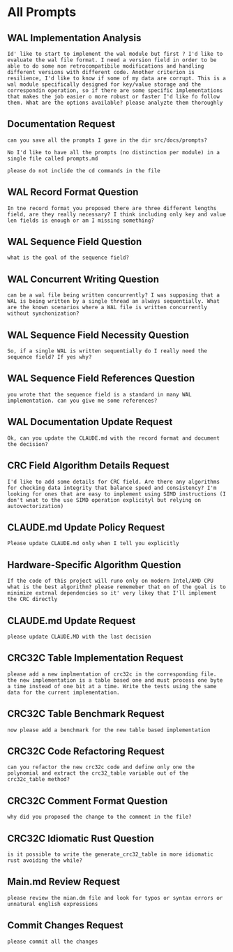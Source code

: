 # All Prompts

## WAL Implementation Analysis
```
Id' like to start to implement the wal module but first ? I'd like to evaluate the wal file format. I need a version field in order to be able to do some non retrocompatibile modifications and handling different versions with different code. Another criterion is resilience, I'd like to know if some of my data are corrupt. This is a wal module specifically designed for key/value storage and the correspondin operation, so if there are some specific implementations that makes the job easier o more robust or faster I'd like fo follow them. What are the options available? please analyzte them thoroughly
```

## Documentation Request
```
can you save all the prompts I gave in the dir src/docs/prompts?
```

```
No I'd like to have all the prompts (no distinction per module) in a single file called prompts.md
```

```
please do not inclide the cd commands in the file
```

## WAL Record Format Question
```
In tne record format you proposed there are three different lengths field, are they really necessary? I think including only key and value len fields is enough or am I missing something?
```

## WAL Sequence Field Question
```
what is the goal of the sequence field?
```

## WAL Concurrent Writing Question
```
can be a wal file being written concurrently? I was supposing that a WAL is being written by a single thread an always sequentially. What are the known scenarios where a WAL file is written concurrently without synchonization?
```

## WAL Sequence Field Necessity Question
```
So, if a single WAL is written sequentially do I really need the sequence field? If yes why?
```

## WAL Sequence Field References Question
```
you wrote that the sequence field is a standard in many WAL implementation. can you give me some references?
```

## WAL Documentation Update Request
```
Ok, can you update the CLAUDE.md with the record format and document the decision?
```

## CRC Field Algorithm Details Request
```
I'd like to add some details for CRC field. Are there any algorithms for checking data integrity that balance speed and consistency? I'm looking for ones that are easy to implement using SIMD instructions (I don't wnat to the use SIMD operation explicityl but relying on autovectorization)
```

## CLAUDE.md Update Policy Request
```
Please update CLAUDE.md only when I tell you explicitly
```

## Hardware-Specific Algorithm Question
```
If the code of this project will runo only on modern Intel/AMD CPU what is the best algorithm? please rememeber that on of the goal is to minimize extrnal dependencies so it' very likey that I'll implement the CRC directly
```

## CLAUDE.md Update Request
```
please update CLAUDE.MD with the last decision
```

## CRC32C Table Implementation Request
```
please add a new implmentation of crc32c in the corresponding file. the new implementation is a table based one and must process one byte a time instead of one bit at a time. Write the tests using the same data for the current implementation.
```

## CRC32C Table Benchmark Request
```
now please add a benchmark for the new table based implementation
```

## CRC32C Code Refactoring Request
```
can you refactor the new crc32c code and define only one the polynomial and extract the crc32_table variable out of the crc32c_table method?
```

## CRC32C Comment Format Question
```
why did you proposed the change to the comment in the file?
```

## CRC32C Idiomatic Rust Question
```
is it possible to write the generate_crc32_table in more idiomatic rust avoiding the while?
```

## Main.md Review Request
```
please review the mian.dm file and look for typos or syntax errors or unnatural english expressions
```

## Commit Changes Request
```
please commit all the changes
```